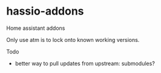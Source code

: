 # hassio-addons
Home assistant addons

Only use atm is to lock onto known working versions.

Todo
* better way to pull updates from upstream: submodules?

